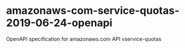 # amazonaws-com-service-quotas-2019-06-24-openapi
OpenAPI specification for amazonaws.com API vservice-quotas
